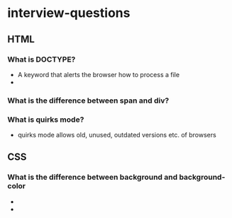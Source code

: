 # interview-questions

## HTML

### What is DOCTYPE?

* A keyword that alerts the browser how to process a file
*

### What is the difference between span and div?

### What is quirks mode?

* quirks mode allows old, unused, outdated versions etc. of browsers 

## CSS

### What is the difference between background and background-color

*
*
